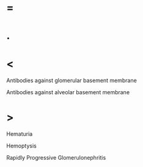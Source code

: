 # =

# .

# <

Antibodies against glomerular basement membrane

Antibodies against alveolar basement membrane

# >

Hematuria

Hemoptysis

Rapidly Progressive Glomerulonephritis
